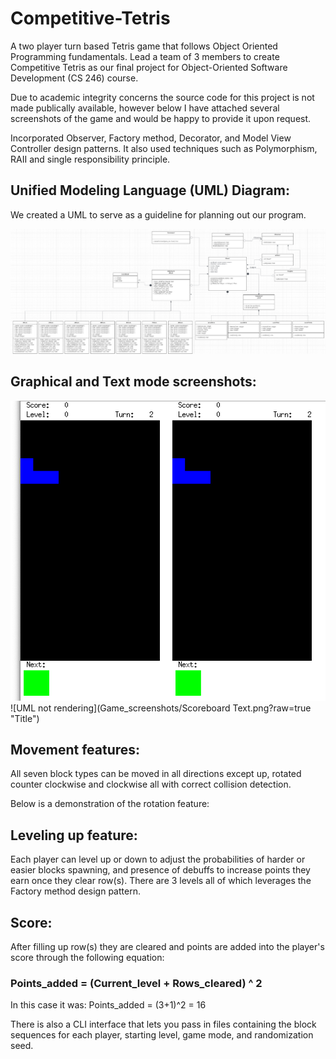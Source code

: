 # Competitive-Tetris
A two player turn based Tetris game that follows Object Oriented Programming fundamentals. Lead a team of 3 members to create Competitive Tetris as our final project for Object-Oriented Software Development (CS 246) course.

Due to academic integrity concerns the source code for this project is not made publically available, however below I have attached several screenshots of the game and would be happy to provide it upon request.

Incorporated Observer, Factory method, Decorator, and Model View Controller design patterns. It also used techniques such as Polymorphism, RAII and single responsibility principle.

## Unified Modeling Language (UML) Diagram:

We created a UML to serve as a guideline for planning out our program.

![UML not rendering](UML.png?raw=true "Title")

## Graphical and Text mode screenshots:
![UML not rendering](Game_screenshots/Graphical.png?raw=true "Title")
![UML not rendering](Game_screenshots/Scoreboard Text.png?raw=true "Title")


## Movement features:
All seven block types can be moved in all directions except up, rotated counter clockwise and clockwise all with correct collision detection.

Below is a demonstration of the rotation feature:

## Leveling up feature:
Each player can level up or down to adjust the probabilities of harder or easier blocks spawning, and presence of debuffs to increase points they earn once they clear row(s). There are 3 levels all of which leverages the Factory method design pattern.

## Score:
After filling up row(s) they are cleared and points are added into the player's score through the following equation:
### Points_added = (Current_level + Rows_cleared) ^ 2
In this case it was:
Points_added = (3+1)^2 = 16

There is also a CLI interface that lets you pass in files containing the block sequences for each player, starting level, game mode, and randomization seed. 


